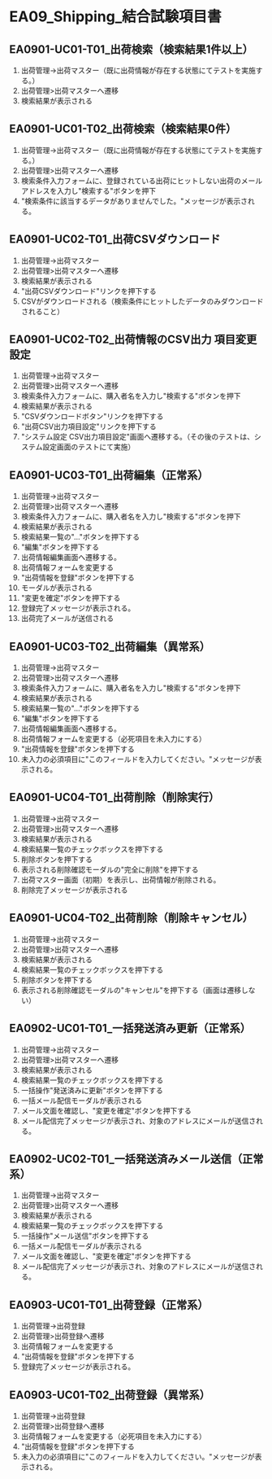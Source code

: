 # EA09_Shipping_結合試験項目書

## EA0901-UC01-T01_出荷検索（検索結果1件以上）

1. 出荷管理→出荷マスター（既に出荷情報が存在する状態にてテストを実施する。）
1. 出荷管理>出荷マスターへ遷移
1. 検索結果が表示される

## EA0901-UC01-T02_出荷検索（検索結果0件）

1. 出荷管理→出荷マスター（既に出荷情報が存在する状態にてテストを実施する。）
1. 出荷管理>出荷マスターへ遷移
1. 検索条件入力フォームに、登録されている出荷にヒットしない出荷のメールアドレスを入力し"検索する"ボタンを押下
1. "検索条件に該当するデータがありませんでした。"メッセージが表示される。

## EA0901-UC02-T01_出荷CSVダウンロード

1. 出荷管理→出荷マスター
1. 出荷管理>出荷マスターへ遷移
1. 検索結果が表示される
1. "出荷CSVダウンロード"リンクを押下する
1. CSVがダウンロードされる（検索条件にヒットしたデータのみダウンロードされること）

## EA0901-UC02-T02_出荷情報のCSV出力 項目変更設定

1. 出荷管理→出荷マスター
1. 出荷管理>出荷マスターへ遷移
1. 検索条件入力フォームに、購入者名を入力し"検索する"ボタンを押下
1. 検索結果が表示される
1. "CSVダウンロードボタン"リンクを押下する
1. "出荷CSV出力項目設定"リンクを押下する
1. "システム設定 CSV出力項目設定"画面へ遷移する。（その後のテストは、システム設定画面のテストにて実施）

## EA0901-UC03-T01_出荷編集（正常系）

1. 出荷管理→出荷マスター
1. 出荷管理>出荷マスターへ遷移
1. 検索条件入力フォームに、購入者名を入力し"検索する"ボタンを押下
1. 検索結果が表示される
1. 検索結果一覧の"…"ボタンを押下する
1. "編集"ボタンを押下する
1. 出荷情報編集画面へ遷移する。
1. 出荷情報フォームを変更する
1. "出荷情報を登録"ボタンを押下する
1. モーダルが表示される
1. "変更を確定"ボタンを押下する
1. 登録完了メッセージが表示される。
1. 出荷完了メールが送信される

## EA0901-UC03-T02_出荷編集（異常系）

1. 出荷管理→出荷マスター
1. 出荷管理>出荷マスターへ遷移
1. 検索条件入力フォームに、購入者名を入力し"検索する"ボタンを押下
1. 検索結果が表示される
1. 検索結果一覧の"…"ボタンを押下する
1. "編集"ボタンを押下する
1. 出荷情報編集画面へ遷移する。
1. 出荷情報フォームを変更する（必死項目を未入力にする）
1. "出荷情報を登録"ボタンを押下する
1. 未入力の必須項目に"このフィールドを入力してください。"メッセージが表示される。

## EA0901-UC04-T01_出荷削除（削除実行）

1. 出荷管理→出荷マスター
1. 出荷管理>出荷マスターへ遷移
1. 検索結果が表示される
1. 検索結果一覧のチェックボックスを押下する
1. 削除ボタンを押下する
1. 表示される削除確認モーダルの"完全に削除"を押下する
1. 出荷マスター画面（初期）を表示し、出荷情報が削除される。
1. 削除完了メッセージが表示される

## EA0901-UC04-T02_出荷削除（削除キャンセル）

1. 出荷管理→出荷マスター
1. 出荷管理>出荷マスターへ遷移
1. 検索結果が表示される
1. 検索結果一覧のチェックボックスを押下する
1. 削除ボタンを押下する
1. 表示される削除確認モーダルの"キャンセル"を押下する（画面は遷移しない）

## EA0902-UC01-T01_一括発送済み更新（正常系）

1. 出荷管理→出荷マスター
1. 出荷管理>出荷マスターへ遷移
1. 検索結果が表示される
1. 検索結果一覧のチェックボックスを押下する
1. 一括操作"発送済みに更新"ボタンを押下する
1. 一括メール配信モーダルが表示される
1. メール文面を確認し、"変更を確定"ボタンを押下する
1. メール配信完了メッセージが表示され、対象のアドレスにメールが送信される。

## EA0902-UC02-T01_一括発送済みメール送信（正常系）

1. 出荷管理→出荷マスター
1. 出荷管理>出荷マスターへ遷移
1. 検索結果が表示される
1. 検索結果一覧のチェックボックスを押下する
1. 一括操作"メール送信"ボタンを押下する
1. 一括メール配信モーダルが表示される
1. メール文面を確認し、"変更を確定"ボタンを押下する
1. メール配信完了メッセージが表示され、対象のアドレスにメールが送信される。

## EA0903-UC01-T01_出荷登録（正常系）

1. 出荷管理→出荷登録
1. 出荷管理>出荷登録へ遷移
1. 出荷情報フォームを変更する
1. "出荷情報を登録"ボタンを押下する
1. 登録完了メッセージが表示される。

## EA0903-UC01-T02_出荷登録（異常系）

1. 出荷管理→出荷登録
1. 出荷管理>出荷登録へ遷移
1. 出荷情報フォームを変更する（必死項目を未入力にする）
1. "出荷情報を登録"ボタンを押下する
1. 未入力の必須項目に"このフィールドを入力してください。"メッセージが表示される。

